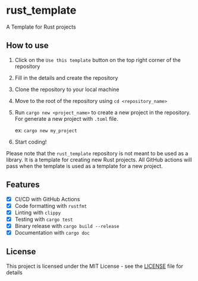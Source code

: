 # rust_template

A Template for Rust projects

## How to use

1. Click on the `Use this template` button on the top right corner of the repository
2. Fill in the details and create the repository
3. Clone the repository to your local machine
4. Move to the root of the repository using `cd <repository_name>`
5. Run `cargo new <project_name>` to create a new project in the repository. For generate a new project with `.toml` file.

    ex: `cargo new my_project`
6. Start coding!

Please note that the `rust_template` repository is not meant to be used as a library. It is a template for creating new Rust projects.
All GitHub actions will pass when the template is used as a template for a new project.

## Features

- [x] CI/CD with GitHub Actions
- [x] Code formatting with `rustfmt`
- [x] Linting with `clippy`
- [x] Testing with `cargo test`
- [x] Binary release with `cargo build --release`
- [x] Documentation with `cargo doc`

## License

This project is licensed under the MIT License - see the [LICENSE](LICENSE) file for details
